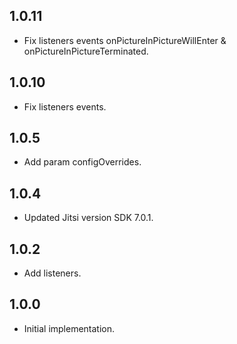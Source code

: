 ## 1.0.11
* Fix listeners events onPictureInPictureWillEnter & onPictureInPictureTerminated.
 
## 1.0.10
* Fix listeners events.

## 1.0.5
* Add param configOverrides.

## 1.0.4
* Updated Jitsi version SDK 7.0.1.

## 1.0.2
* Add listeners.

## 1.0.0
* Initial implementation. 